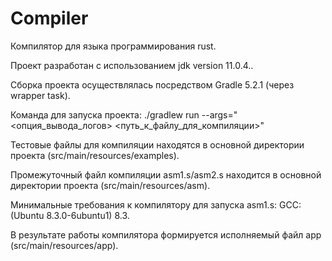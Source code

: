 # Compiler

Компилятор для языка программирования rust.

Проект разработан с использованием jdk version 11.0.4..

Сборка проекта осуществлялась посредством Gradle 5.2.1 (через wrapper task).

Команда для запуска проекта:
    ./gradlew run --args="<опция_вывода_логов> <путь_к_файлу_для_компиляции>"
    
Тестовые файлы для компиляции находятся в основной директории проекта (src/main/resources/examples).

Промежуточный файл компиляции asm1.s/asm2.s находится в основной директории проекта (src/main/resources/asm).

Минимальные требования к компилятору для запуска asm1.s: GCC: (Ubuntu 8.3.0-6ubuntu1) 8.3.

В результате работы компилятора формируется исполняемый файл app (src/main/resources/app).

